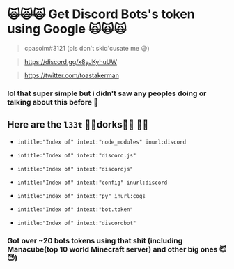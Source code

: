 # 🙀🙀🙀 Get Discord Bots's token using Google 🙀🙀🙀

> cpasoim#3121 (pls don't skid'cusate me 😃)

> https://discord.gg/x8yJKyhuUW 

> https://twitter.com/toastakerman

### lol that super simple but i didn't saw any peoples doing or talking about this before 🧐

## Here are the `l33t` 👨‍💻dorks👨‍💻 🥶🥶

* `intitle:"Index of" intext:"node_modules" inurl:discord`

* `intitle:"Index of" intext:"discord.js"`

* `intitle:"Index of" intext:"discordjs"`

* `intitle:"Index of" intext:"config" inurl:discord`

* `intitle:"Index of" intext:"py" inurl:cogs`

* `intitle:"Index of" intext:"bot.token"`

* `intitle:"Index of" intext:"discordbot"`

### Got over ~20 bots tokens using that shit (including Manacube(top 10 world Minecraft server) and other big ones 😈😈)
